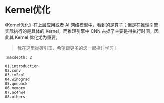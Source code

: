 <!--Copyright © ZOMI 适用于[License](https://github.com/chenzomi12/DeepLearningSystem)版权许可-->

# Kernel优化

《Kernel优化》在上层应用或者 AI 网络模型中，看到的是算子；但是在推理引擎实际执行的是具体的 Kernel，而推理引擎中 CNN 占据了主要是得执行时间，因此其 Kernel 优化尤为重要。

> 我在这里抛砖引玉，希望跟更多的您一起探讨学习！

```toc
:maxdepth: 2

01.introduction
02.conv
03.im2col
04.winograd
05.qnnpack
06.memory
07.nc4hw4
08.others
```